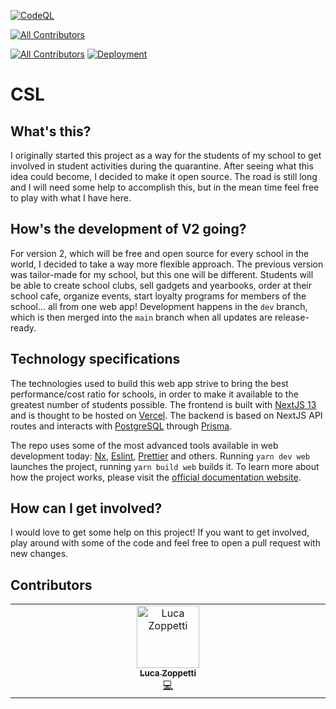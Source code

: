 [![CodeQL](https://github.com/LuckeeDev/csl/actions/workflows/codeql-analysis.yml/badge.svg)](https://github.com/LuckeeDev/csl/actions/workflows/codeql-analysis.yml)
<!-- ALL-CONTRIBUTORS-BADGE:START - Do not remove or modify this section -->
[![All Contributors](https://img.shields.io/badge/all_contributors-1-orange.svg?style=flat-square)](#contributors-)
<!-- ALL-CONTRIBUTORS-BADGE:END -->
[![All Contributors](https://img.shields.io/github/all-contributors/LuckeeDev/csl?color=ee8449&style=flat)](#contributors)
[![Deployment](https://img.shields.io/github/deployments/LuckeeDev/csl/production?label=vercel&logo=vercel)](https://cslussana.com)

# CSL

## What's this?

I originally started this project as a way for the students of my school to get involved in student activities during the quarantine.
After seeing what this idea could become, I decided to make it open source. The road is still long and I will need some help to accomplish this,
but in the mean time feel free to play with what I have here.

## How's the development of V2 going?

For version 2, which will be free and open source for every school in the world, I decided to take a way more flexible approach. The previous version was
tailor-made for my school, but this one will be different. Students will be able to create school clubs, sell gadgets and yearbooks, order
at their school cafe, organize events, start loyalty programs for members of the school... all from one web app! Development happens in the `dev` branch,
which is then merged into the `main` branch when all updates are release-ready.

## Technology specifications

The technologies used to build this web app strive to bring the best performance/cost ratio for schools, in order to make it available to the greatest
number of students possible. The frontend is built with [NextJS 13](https://nextjs.org) and is thought to be hosted on [Vercel](https://vercel.com). The
backend is based on NextJS API routes and interacts with [PostgreSQL](https://www.postgresql.org) through [Prisma](https://prisma.io).

The repo uses some of the most advanced tools available in web development today: [Nx](https://nx.dev), [Eslint](https://eslint.org), [Prettier](https://prettier.io) and others. Running `yarn dev web` launches the project, running `yarn build web` builds it. To learn more about how the project works, please visit the [official documentation website](https://docs.cslussana.com).

## How can I get involved?

I would love to get some help on this project! If you want to get involved, play around with some of the code and feel free to open a pull request with new changes.

## Contributors

<!-- ALL-CONTRIBUTORS-LIST:START - Do not remove or modify this section -->
<!-- prettier-ignore-start -->
<!-- markdownlint-disable -->
<table>
  <tbody>
    <tr>
      <td align="center" valign="top" width="14.28%"><a href="https://github.com/LuckeeDev"><img src="https://avatars.githubusercontent.com/u/61506420?v=4?s=100" width="100px;" alt="Luca Zoppetti"/><br /><sub><b>Luca Zoppetti</b></sub></a><br /><a href="https://github.com/LuckeeDev/csl/commits?author=LuckeeDev" title="Code">💻</a></td>
    </tr>
  </tbody>
</table>

<!-- markdownlint-restore -->
<!-- prettier-ignore-end -->

<!-- ALL-CONTRIBUTORS-LIST:END -->
<!-- prettier-ignore-start -->
<!-- markdownlint-disable -->

<!-- markdownlint-restore -->
<!-- prettier-ignore-end -->

<!-- ALL-CONTRIBUTORS-LIST:END -->
